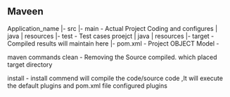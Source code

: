 ## Maveen 


Application_name 
|- src
	|- main		- Actual Project Coding and configures
		| java
		| resources
	|- test		- Test cases proejct
		| java
		| resources
	|- target 	- Compiled results will maintain here
|- pom.xml	- Project OBJECT Model -

maven commands
clean	- Removing the Source compiled. which placed target directory

install	- install commend will compile the code/source code ,It will execute the default plugins and pom.xml file configured plugins
